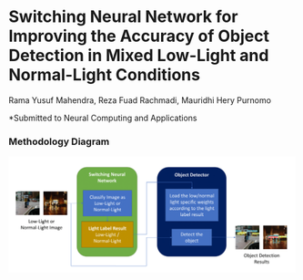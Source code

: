 # Switching Neural Network for Improving the Accuracy of Object Detection in Mixed Low-Light and Normal-Light Conditions
Rama Yusuf Mahendra, Reza Fuad Rachmadi, Mauridhi Hery Purnomo

*Submitted to Neural Computing and Applications

### Methodology Diagram
![diagram](/assets/diagram.png)
